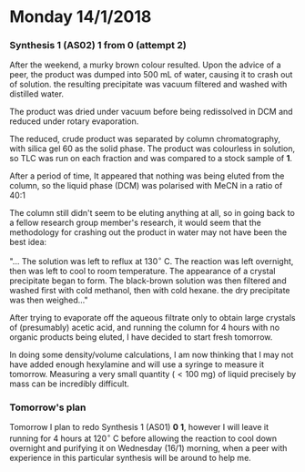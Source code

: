 # Monday 14/1/2018


### Synthesis 1 (AS02) **1** from **0** (attempt 2)

After the weekend, a murky brown colour resulted. Upon the advice of a peer, the product was dumped into 500 mL of water, causing it to crash out of solution. the resulting precipitate was vacuum filtered and washed with distilled water.

The product was dried under vacuum before being redissolved in DCM and reduced under rotary evaporation.

The reduced, crude product was separated by column chromatography, with silica gel 60 as the solid phase. The product was colourless in solution, so TLC was run on each fraction and was compared to a stock sample of **1**.

After a period of time, It appeared that nothing was being eluted from the column, so the liquid phase (DCM) was polarised with MeCN in a ratio of 40:1

The column still didn't seem to be eluting anything at all, so in going back to a fellow research group member's research, it would seem that the methodology for crashing out the product in water may not have been the best idea:

"\... The solution was left to reflux at 130$^\circ$ C. The reaction was left overnight, then was left to cool to room temperature. The appearance of a crystal precipitate began to form. The black-brown solution was then filtered and washed first with cold methanol, then with cold hexane. the dry precipitate was then weighed..."

After trying to evaporate off the aqueous filtrate only to obtain large crystals of (presumably) acetic acid, and running the column for 4 hours with no organic products being eluted, I have decided to start fresh tomorrow.

In doing some density/volume calculations, I am now thinking that I may not have added enough hexylamine and will use a syringe to measure it tomorrow. Measuring a very small quantity ($<100$ mg) of liquid precisely by mass can be incredibly difficult.

### Tomorrow's plan

Tomorrow I plan to redo Synthesis 1 (AS01) **0** **1**, however I will leave it running for 4 hours at 120$^\circ$ C before allowing the reaction to cool down overnight and purifying it on Wednesday (16/1) morning, when a peer with experience in this particular synthesis will be around to help me.

[^8]:Suraru, S. L.; Würthner, F. Strategies for the Synthesis of Functional Naphthalene Diimides. Angew. Chemie - Int. Ed. 2014, 53 (29), 7428–7448. https://doi.org/10.1002/anie.201309746.